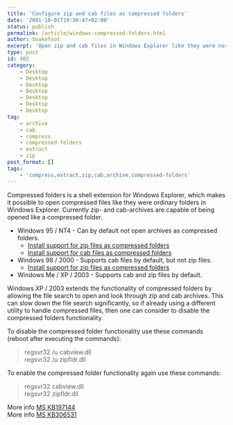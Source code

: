 ```yaml
---
title: 'Configure zip and cab files as compressed folders'
date: '2001-10-01T19:36:47+02:00'
status: publish
permalink: /article/windows-compressed-folders.html
author: Snakefoot
excerpt: 'Open zip and cab files in Windows Explorer like they were normal directory with files.'
type: post
id: 402
category:
    - Desktop
    - Desktop
    - Desktop
    - Desktop
    - Desktop
    - Desktop
    - Desktop
tag:
    - archive
    - cab
    - compress
    - compressed-folders
    - extract
    - zip
post_format: []
tags:
    - 'compress,extract,zip,cab,archive,compressed-folders'
---
```

Compressed folders is a shell extension for Windows Explorer, which makes it possible to open compressed files like they were ordinary folders in Windows Explorer. Currently zip- and cab-archives are capable of being opened like a compressed folder.

- Windows 95 / NT4 - Can by default not open archives as compressed folders. 
  - [Install support for zip files as compressed folders](/article/windows-zip-folder.html)
  - [Install support for cab files as compressed folders](/article/win95-power-toys.html)
- Windows 98 / 2000 - Supports cab files by default, but not zip files. 
  - [Install support for zip files as compressed folders](/article/windows-zip-folder.html)
- Windows Me / XP / 2003 - Supports cab and zip files by default.
 
 Windows XP / 2003 extends the functionality of compressed folders by allowing the file search to open and look through zip and cab archives. This can slow down the file search significantly, so if already using a different utility to handle compressed files, then one can consider to disable the compressed folders functionality.  
  
 To disable the compressed folder functionality use these commands (reboot after executing the commands):
 > regsvr32 /u cabview.dll  
 > regsvr32 /u zipfldr.dll

 To enable the compressed folder functionality again use these commands:
 > regsvr32 cabview.dll  
 > regsvr32 zipfldr.dll

 More info [MS KB197144](http://support.microsoft.com/kb/197144 "Cannot Use CabView Tool to View Contents of Cabinet Files [Q197144]")  
 More info [MS KB306531](http://support.microsoft.com/kb/306531 "HOW TO: Use Compressed (Zipped) Folders in Windows XP [Q306531]")  